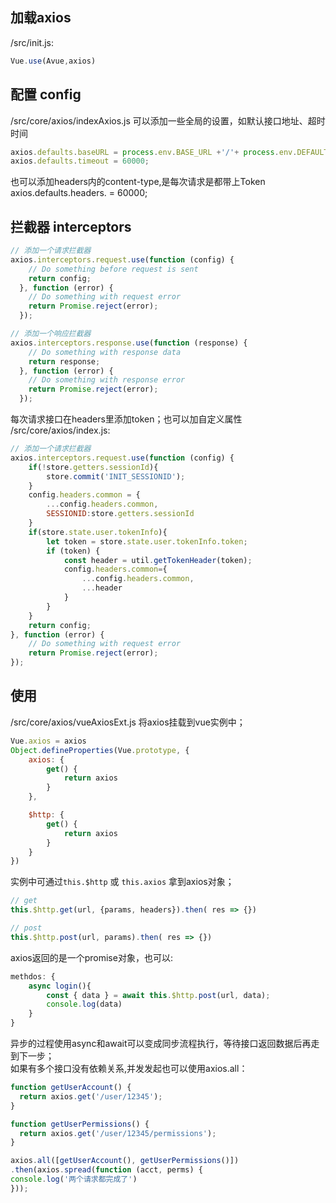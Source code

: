 ## 加载axios

/src/init.js:
```js
Vue.use(Avue,axios)
```

## 配置 config
/src/core/axios/indexAxios.js
可以添加一些全局的设置，如默认接口地址、超时时间
```js
axios.defaults.baseURL = process.env.BASE_URL +'/'+ process.env.DEFAULT_GATEWAY;
axios.defaults.timeout = 60000;
```
也可以添加headers内的content-type,是每次请求是都带上Token
axios.defaults.headers. = 60000;


## 拦截器 interceptors
```js
// 添加一个请求拦截器
axios.interceptors.request.use(function (config) {
    // Do something before request is sent
    return config;
  }, function (error) {
    // Do something with request error
    return Promise.reject(error);
  });

// 添加一个响应拦截器
axios.interceptors.response.use(function (response) {
    // Do something with response data
    return response;
  }, function (error) {
    // Do something with response error
    return Promise.reject(error);
  });
```

每次请求接口在headers里添加token；也可以加自定义属性
/src/core/axios/index.js:
```js
// 添加一个请求拦截器
axios.interceptors.request.use(function (config) {
    if(!store.getters.sessionId){
        store.commit('INIT_SESSIONID');
    }
    config.headers.common = {
        ...config.headers.common,
        SESSIONID:store.getters.sessionId
    }
    if(store.state.user.tokenInfo){
        let token = store.state.user.tokenInfo.token;
        if (token) {
            const header = util.getTokenHeader(token);
            config.headers.common={
                ...config.headers.common,
                ...header
            }
        }
    }
    return config;
}, function (error) {
    // Do something with request error
    return Promise.reject(error);
});
```

## 使用
/src/core/axios/vueAxiosExt.js
将axios挂载到vue实例中；
```js
Vue.axios = axios
Object.defineProperties(Vue.prototype, {
    axios: {
        get() {
            return axios
        }
    },

    $http: {
        get() {
            return axios
        }
    }
})
```

实例中可通过`this.$http` 或 `this.axios` 拿到axios对象；
```js
// get
this.$http.get(url, {params, headers}).then( res => {})

// post
this.$http.post(url, params).then( res => {})
```

axios返回的是一个promise对象，也可以:
```js
methdos: {
    async login(){
        const { data } = await this.$http.post(url, data);
        console.log(data)
    }
}
```
异步的过程使用async和await可以变成同步流程执行，等待接口返回数据后再走到下一步；  
如果有多个接口没有依赖关系,并发发起也可以使用axios.all：
```js
function getUserAccount() {
  return axios.get('/user/12345');
}

function getUserPermissions() {
  return axios.get('/user/12345/permissions');
}

axios.all([getUserAccount(), getUserPermissions()])
.then(axios.spread(function (acct, perms) {
console.log('两个请求都完成了')
}));
  
```


